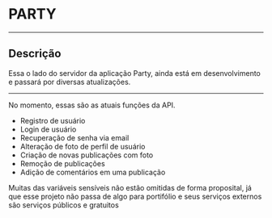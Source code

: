 # PARTY

<hr>
<h2>Descrição</h2>
<p>Essa o lado do servidor da aplicação Party, ainda está em desenvolvimento e passará por diversas atualizações.</p>
<hr>
<p>No momento, essas são as atuais funções da API.</p>
<ul>
  <li>Registro de usuário</li>
  <li>Login de usuário</li>
  <li>Recuperação de senha via email</li>
  <li>Alteração de foto de perfil de usuário</li>
  <li>Criação de novas publicações com foto</li>
  <li>Remoção de publicações</li>
  <li>Adição de comentários em uma publicação</li>
</ul>

<p>Muitas das variáveis sensíveis não estão omitidas de forma proposital, já que esse projeto não passa de algo para portifólio e seus serviços externos são serviços públicos e gratuitos</p>
